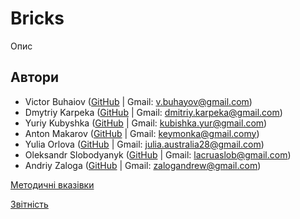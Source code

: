 # Bricks
Опис

## Автори
* Victor Buhaiov ([GitHub](https://github.com/mixolydian-b6) | Gmail: v.buhayov@gmail.com)
* Dmytriy Karpeka ([GitHub](https://github.com/vergilinyan) | Gmail: dmitriy.karpeka@gmail.com)
* Yuriy Kubyshka ([GitHub](https://github.com/Yuras-KARAS-2019) | Gmail: kubishka.yur@gmail.com)
* Anton Makarov ([GitHub](https://github.com/pagantin) | Gmail: keymonka@gmail.comy)
* Yulia Orlova ([GitHub](https://github.com/Julia-Orlova) | Gmail: julia.australia28@gmail.com)
* Oleksandr Slobodyanyk ([GitHub](https://github.com/Eigas) | Gmail: lacruaslob@gmail.com)
* Andriy Zaloga ([GitHub](https://github.com/fuckingsore) | Gmail: zalogandrew@gmail.com)


[Методичні вказівки](./guidelines/guidelines.md)

[Звітність](https://docs.google.com/spreadsheets/d/1ePb9OBB7ox0E5-GAh2r6ZU3j--PpAROCUfqzA17kL20/edit?usp=sharing)
